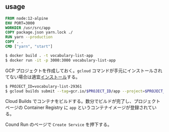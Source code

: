 ## usage

```Dockerfile
FROM node:12-alpine
ENV PORT=3000
WORKDIR /usr/src/app
COPY package.json yarn.lock ./
RUN yarn --production
COPY . .
CMD ["yarn", "start"]
```

```bash
$ docker build . -t vocabulary-list-app
$ docker run -it -p 3000:3000 vocabulary-list-app
```

GCP プロジェクトを作成しておく。`gcloud` コマンドが手元にインストールされてない場合は適宜[インストール](https://cloud.google.com/sdk/docs/install)する。

```bash
$ PROJECT_ID=vocabulary-list-29361
$ gcloud builds submit --tag=gcr.io/$PROJECT_ID/app --project=$PROJECT_ID
```

Cloud Builds でコンテナをビルドする。数分でビルドが完了し、プロジェクトページの Container Registry に `app` というコンテナイメージが登録されている。

Cound Run のページで `Create Service` を押下する。
